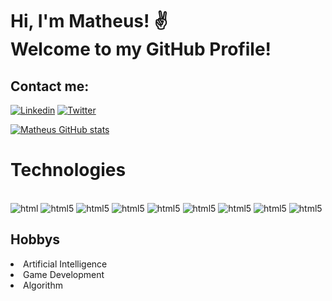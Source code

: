 # Hi, I'm Matheus! ✌️ <br/> Welcome to my GitHub Profile! 

## Contact me:
[![Linkedin](https://img.shields.io/badge/LinkedIn-0077B5?style=for-the-badge&logo=linkedin&logoColor=white)](https://www.linkedin.com/in/matheus-batista-434565268/)
[![Twitter](https://img.shields.io/badge/Twitter-1DA1F2?style=for-the-badge&logo=twitter&logoColor=white)](http://x.com/matheusstsx?t=DCPx0ic9PsraNYkdmRQStQ&s=09)

[![Matheus GitHub stats](https://github-readme-stats.vercel.app/api?username=matheustsx)](https://github.com/matheustsx/github-readme-stats)

# Technologies

<div alingn="center" style="display: inline_block"><br/>
    <img alt="html" src="https://img.shields.io/badge/HTML5-E34F26?style=for-the-badge&logo=html5&logoColor=white"/>
    <img alt="html5" src="https://img.shields.io/badge/Sass-CC6699?style=for-the-badge&logo=sass&logoColor=white"/>
    <img alt="html5" src="https://img.shields.io/badge/Tailwind_CSS-38B2AC?style=for-the-badge&logo=tailwind-css&logoColor=white"/>
    <img alt="html5" src="https://img.shields.io/badge/CSS3-1572B6?style=for-the-badge&logo=css3&logoColor=white"/>
    <img alt="html5" src="https://img.shields.io/badge/TypeScript-007ACC?style=for-the-badge&logo=typescript&logoColor=white"/>
    <img alt="html5" src="https://img.shields.io/badge/React-20232A?style=for-the-badge&logo=react&logoColor=61DAFB"/>
    <img alt="html5" src="https://img.shields.io/badge/Python-14354C?style=for-the-badge&logo=python&logoColor=white"/>
    <img alt="html5" src="https://img.shields.io/badge/Flask-000000?style=for-the-badge&logo=flask&logoColor=white"/>
    <img alt="html5" src="https://img.shields.io/badge/GIT-E44C30?style=for-the-badge&logo=git&logoColor=white"/>


    
</div>

## Hobbys
<li>Artificial Intelligence 
<li>Game Development
<li>Algorithm

